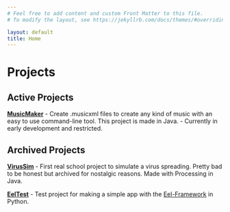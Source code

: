 ```yaml
---
# Feel free to add content and custom Front Matter to this file.
# To modify the layout, see https://jekyllrb.com/docs/themes/#overriding-theme-defaults

layout: default
title: Home
---
```


# Projects

## Active Projects

**[MusicMaker](https://github.com/Akjo03/MusicMaker)** - Create .musicxml files to create any kind of music with an easy to use command-line tool. This project is made in Java. - Currently in early development and restricted.

## Archived Projects
**[VirusSim](https://github.com/Akjo03/VirusSim)** - First real school project to simulate a virus spreading. Pretty bad to be honest but archived for nostalgic reasons. Made with Processing in Java.

**[EelTest](https://github.com/Akjo03/EelTest)** - Test project for making a simple app with the [Eel-Framework](https://github.com/ChrisKnott/Eel) in Python.

